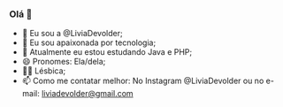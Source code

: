 ### Olá 👋

- 👋 Eu sou a @LiviaDevolder;
- 🤖 Eu sou apaixonada por tecnologia;
- 🌱 Atualmente eu estou estudando Java e PHP;
- 😄 Pronomes: Ela/dela;
- 🏳️‍🌈 Lésbica;
- 📫 Como me contatar melhor: No Instagram @LiviaDevolder ou no e-mail: liviadevolder@gmail.com
<!--
**LiviaDevolder/LiviaDevolder** is a ✨ _special_ ✨ repository because its `README.md` (this file) appears on your GitHub profile.

Here are some ideas to get you started:

- 🔭 I’m currently working on ...
- 🌱 I’m currently learning ...
- 👯 I’m looking to collaborate on ...
- 🤔 I’m looking for help with ...
- 💬 Ask me about ...
- 📫 How to reach me: ...
- 😄 Pronouns: ...
- ⚡ Fun fact: ...
-->
